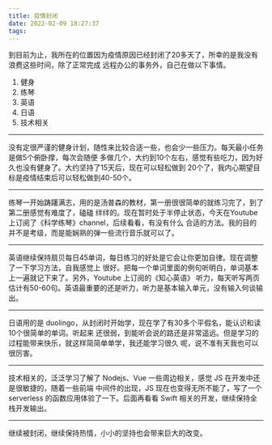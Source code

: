 ```yaml
---
title: 疫情封闭
date: 2022-02-09 18:27:37
tags:
---
```


到目前为止，我所在的位置因为疫情原因已经封闭了20多天了，所幸的是我没有浪费这些时间，除了正常完成 远程办公的事务外，自己在做以下事情。

1. 健身
2. 练琴
3. 英语
4. 日语
5. 技术相关

---

没有定很严谨的健身计划，随性来比较合适一些，也会少一些压力。每天最小任务是做5个俯卧撑，每次会随便 多做几个，大约到10个左右，感觉有些吃力，因为好久也没有健身了。大约坚持了15天后，现在可以轻松做到 20个了，我内心期望目标是疫情结束后可以轻松做到40-50个。

---

练琴一开始踌躇满志，用的是汤普森的教材，第一册很很简单的就练习完了，到了第二册感觉有难度了，磕磕 绊绊的。现在暂时处于半停止状态，今天在Youtube上订阅了《科学练琴》channel，后续看看，有没有什么 合适的方法。我的目的并不是考级，而是能娴熟的弹一些流行音乐就可以了。

---

英语继续保持扇贝每日45单词，每日练习的好处是它会让你更加自律。现在调整了一下学习方法，自我感觉上 很好。把每一个单词里面的例句听明白，单词基本上一遍就记下来了。另外，Youtube 上订阅的《知心英语》 听力，每天听写两页估计有50-60句。英语最重要的还是听力，听力是基本输入单元，没有输入何谈输出。

---

日语用的是 duolingo，从封闭时开始学，现在学了有30多个平假名，能认识和读10个很简单的单词。听起来 还很弱，到能听会说的路还是非常遥远。但是学习的过程能带来快乐，就这样简简单单学，我还能学习很久 呢，说不准有天我也可以很厉害。

---

技术相关的，泛泛学习了解了 Nodejs、Vue 一些周边相关，感觉 JS 在开发中还是很敏捷的，随着一些前端 中间件的出现，JS 现在也变得无所不能了，写了一个 serverless 的函数应用体验了一下。后面再看看 Swift 相关的开发，继续保持全栈开发输出。

---

继续被封闭，继续保持热情，小小的坚持也会带来巨大的改变。
